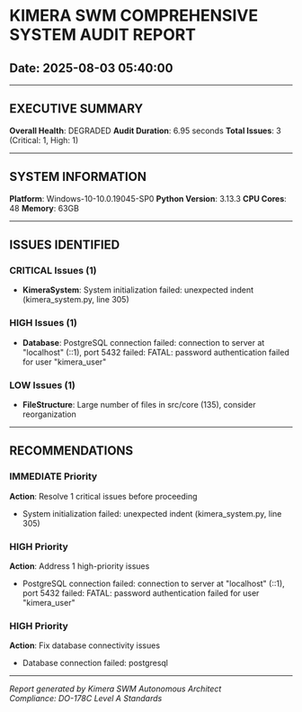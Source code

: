 # KIMERA SWM COMPREHENSIVE SYSTEM AUDIT REPORT
## Date: 2025-08-03 05:40:00

---

## EXECUTIVE SUMMARY

**Overall Health**: DEGRADED
**Audit Duration**: 6.95 seconds
**Total Issues**: 3 (Critical: 1, High: 1)

---

## SYSTEM INFORMATION

**Platform**: Windows-10-10.0.19045-SP0
**Python Version**: 3.13.3
**CPU Cores**: 48
**Memory**: 63GB

---

## ISSUES IDENTIFIED


### CRITICAL Issues (1)

- **KimeraSystem**: System initialization failed: unexpected indent (kimera_system.py, line 305)

### HIGH Issues (1)

- **Database**: PostgreSQL connection failed: connection to server at "localhost" (::1), port 5432 failed: FATAL:  password authentication failed for user "kimera_user"


### LOW Issues (1)

- **FileStructure**: Large number of files in src/core (135), consider reorganization

---

## RECOMMENDATIONS

### IMMEDIATE Priority
**Action**: Resolve 1 critical issues before proceeding

- System initialization failed: unexpected indent (kimera_system.py, line 305)

### HIGH Priority
**Action**: Address 1 high-priority issues

- PostgreSQL connection failed: connection to server at "localhost" (::1), port 5432 failed: FATAL:  password authentication failed for user "kimera_user"


### HIGH Priority
**Action**: Fix database connectivity issues

- Database connection failed: postgresql


---

*Report generated by Kimera SWM Autonomous Architect*  
*Compliance: DO-178C Level A Standards*